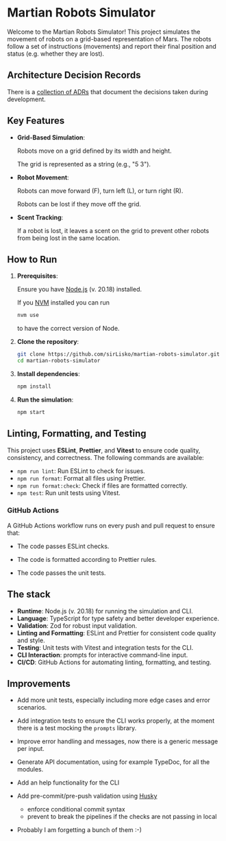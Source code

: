 # Martian Robots Simulator

Welcome to the Martian Robots Simulator! This project simulates the movement of robots on a grid-based representation of Mars. The robots follow a set of instructions (movements) and report their final position and status (e.g. whether they are lost).

## Architecture Decision Records

There is a [collection of ADRs](docs/adr) that document the decisions taken during development.

## Key Features

- **Grid-Based Simulation**:

  Robots move on a grid defined by its width and height.

  The grid is represented as a string (e.g., "5 3").

- **Robot Movement**:

  Robots can move forward (F), turn left (L), or turn right (R).

  Robots can be lost if they move off the grid.

- **Scent Tracking**:

  If a robot is lost, it leaves a scent on the grid to prevent other robots from being lost in the same location.

## How to Run

1. **Prerequisites**:

   Ensure you have [Node.js](https://nodejs.org/) (v. 20.18) installed.

   If you [NVM](https://github.com/nvm-sh/nvm) installed you can run

   ```bash
   nvm use
   ```

   to have the correct version of Node.

2. **Clone the repository**:

   ```bash
   git clone https://github.com/sirLisko/martian-robots-simulator.git
   cd martian-robots-simulator
   ```

3. **Install dependencies**:

   ```bash
   npm install
   ```

4. **Run the simulation**:

   ```bash
   npm start
   ```

## Linting, Formatting, and Testing

This project uses **ESLint**, **Prettier**, and **Vitest** to ensure code quality, consistency, and correctness. The following commands are available:

- `npm run lint`: Run ESLint to check for issues.
- `npm run format`: Format all files using Prettier.
- `npm run format:check`: Check if files are formatted correctly.
- `npm test`: Run unit tests using Vitest.

### GitHub Actions

A GitHub Actions workflow runs on every push and pull request to ensure that:

- The code passes ESLint checks.

- The code is formatted according to Prettier rules.

- The code passes the unit tests.

## The stack

- **Runtime**: Node.js (v. 20.18) for running the simulation and CLI.
- **Language**: TypeScript for type safety and better developer experience.
- **Validation**: Zod for robust input validation.
- **Linting and Formatting**: ESLint and Prettier for consistent code quality and style.
- **Testing**: Unit tests with Vitest and integration tests for the CLI.
- **CLI Interaction**: prompts for interactive command-line input.
- **CI/CD**: GitHub Actions for automating linting, formatting, and testing.

## Improvements

- Add more unit tests, especially including more edge cases and error scenarios.
- Add integration tests to ensure the CLI works properly, at the moment there is a test mocking the `prompts` library.
- Improve error handling and messages, now there is a generic message per input.
- Generate API documentation, using for example TypeDoc, for all the modules.
- Add an help functionality for the CLI
- Add pre-commit/pre-push validation using [Husky](https://github.com/typicode/husky)

  - enforce conditional commit syntax
  - prevent to break the pipelines if the checks are not passing in local

- Probably I am forgetting a bunch of them :-)
